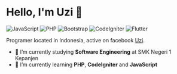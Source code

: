 # Hello, I'm Uzi 👋

![JavaScript](https://img.shields.io/badge/JavaScript-Beginner-yellow)
![PHP](https://img.shields.io/badge/PHP-Intermediate-lightblue)
![Bootstrap](https://img.shields.io/badge/Bootstrap-Beginner-purple)
![CodeIgniter](https://img.shields.io/badge/CodeIgniter-Intermediate-red)
![Flutter](https://img.shields.io/badge/Flutter-Beginner-orrange)

Programer located in Indonesia, active on facebook [Uzi](https://www.facebook.com/uzi.dreamcode.1/).

- 🔭 I’m currently studying **Software Engineering** at SMK Negeri 1 Kepanjen
- 🌱 I’m currently learning **PHP**, **CodeIgniter** and **JavaScript**

